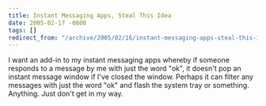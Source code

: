 ```yaml
---
title: Instant Messaging Apps, Steal This Idea
date: 2005-02-17 -0800
tags: []
redirect_from: "/archive/2005/02/16/instant-messaging-apps-steal-this-idea.aspx/"
---
```


I want an add-in to my instant messaging apps whereby if someone
responds to a message by me with just the word "ok", it doesn't pop an
instant message window if I've closed the window. Perhaps it can filter
any messages with just the word "ok" and flash the system tray or
something. Anything. Just don't get in my way.

